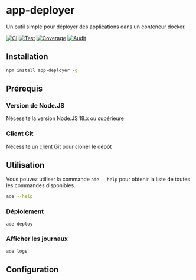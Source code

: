 # app-deployer
Un outil simple pour déployer des applications dans un conteneur docker.

[![CI](https://github.com/sumor-cloud/app-deployer/actions/workflows/ci.yml/badge.svg)](https://github.com/sumor-cloud/app-deployer/actions/workflows/ci.yml)
[![Test](https://github.com/sumor-cloud/app-deployer/actions/workflows/ut.yml/badge.svg)](https://github.com/sumor-cloud/app-deployer/actions/workflows/ut.yml)
[![Coverage](https://github.com/sumor-cloud/app-deployer/actions/workflows/coverage.yml/badge.svg)](https://github.com/sumor-cloud/app-deployer/actions/workflows/coverage.yml)
[![Audit](https://github.com/sumor-cloud/app-deployer/actions/workflows/audit.yml/badge.svg)](https://github.com/sumor-cloud/app-deployer/actions/workflows/audit.yml)

## Installation
```bash
npm install app-deployer -g
```

## Prérequis

### Version de Node.JS
Nécessite la version Node.JS 18.x ou supérieure

### Client Git
Nécessite un [client Git](https://git-scm.com/) pour cloner le dépôt
## Utilisation

Vous pouvez utiliser la commande `ade --help` pour obtenir la liste de toutes les commandes disponibles.
```bash
ade --help
```

### Déploiement

```bash
ade deploy
```

### Afficher les journaux

```bash
ade logs
```

## Configuration